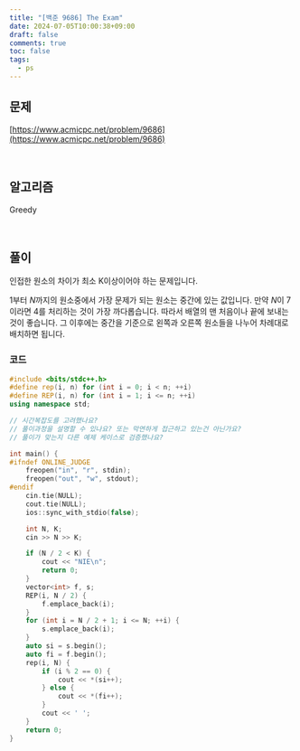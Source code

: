 ```yaml
---
title: "[백준 9686] The Exam"
date: 2024-07-05T10:00:38+09:00
draft: false
comments: true
toc: false
tags:
  - ps
---
```


## 문제

[https://www.acmicpc.net/problem/9686](https://www.acmicpc.net/problem/9686)

<br>

## 알고리즘

Greedy

<br>

## 풀이

인접한 원소의 차이가 최소 K이상이어야 하는 문제입니다.

1부터 $N$까지의 원소중에서 가장 문제가 되는 원소는 중간에 있는 값입니다. 만약 $N$이 7이라면 4를 처리하는 것이 가장 까다롭습니다. 따라서 배열의 맨 처음이나 끝에 보내는 것이 좋습니다. 
그 이후에는 중간을 기준으로 왼쪽과 오른쪽 원소들을 나누어 차례대로 배치하면 됩니다.

### 코드

```c++
#include <bits/stdc++.h>
#define rep(i, n) for (int i = 0; i < n; ++i)
#define REP(i, n) for (int i = 1; i <= n; ++i)
using namespace std;

// 시간복잡도를 고려했나요?
// 풀이과정을 설명할 수 있나요? 또는 막연하게 접근하고 있는건 아닌가요?
// 풀이가 맞는지 다른 예제 케이스로 검증했나요?

int main() {
#ifndef ONLINE_JUDGE
    freopen("in", "r", stdin);
    freopen("out", "w", stdout);
#endif
    cin.tie(NULL);
    cout.tie(NULL);
    ios::sync_with_stdio(false);

    int N, K;
    cin >> N >> K;

    if (N / 2 < K) {
        cout << "NIE\n";
        return 0;
    }
    vector<int> f, s;
    REP(i, N / 2) {
        f.emplace_back(i);
    }
    for (int i = N / 2 + 1; i <= N; ++i) {
        s.emplace_back(i);
    }
    auto si = s.begin();
    auto fi = f.begin();
    rep(i, N) {
        if (i % 2 == 0) {
            cout << *(si++);
        } else {
            cout << *(fi++);
        }
        cout << ' ';
    }
    return 0;
}
```
